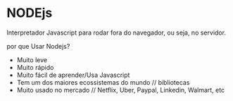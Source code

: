 # NODEjs
Interpretador Javascript para rodar fora do navegador, ou seja, no servidor.

por que Usar Nodejs?
- Muito leve
- Muito rápido
- Muito fácil de aprender/Usa Javascript
- Tem um dos maiores ecossistemas do mundo // bibliotecas
- Muito usado no mercado // Netflix, Uber, Paypal, Linkedin, Walmart, etc
